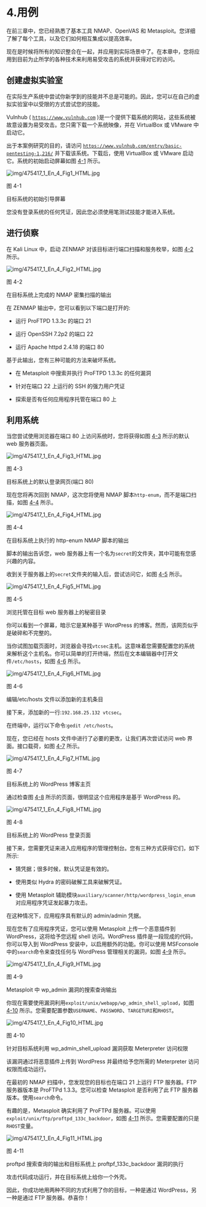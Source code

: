 # 4.用例

在前三章中，您已经熟悉了基本工具 NMAP、OpenVAS 和 Metasploit。您详细了解了每个工具，以及它们如何相互集成以提高效率。

现在是时候将所有的知识整合在一起，并应用到实际场景中了。在本章中，您将应用到目前为止所学的各种技术来利用易受攻击的系统并获得对它的访问。

## 创建虚拟实验室

在实际生产系统中尝试你新学到的技能并不总是可能的。因此，您可以在自己的虚拟实验室中以受限的方式尝试您的技能。

Vulnhub ( [`https://www.vulnhub.com`](https://www.vulnhub.com) )是一个提供下载系统的网站，这些系统被故意设置为易受攻击。您只需下载一个系统映像，并在 VirtualBox 或 VMware 中启动它。

出于本案例研究的目的，请访问 [`https://www.vulnhub.com/entry/basic-pentesting-1,216/`](https://www.vulnhub.com/entry/basic-pentesting-1,216/) 并下载该系统。下载后，使用 VirtualBox 或 VMware 启动它。系统的初始启动屏幕如图 [4-1](#Fig1) 所示。

![img/475417_1_En_4_Fig1_HTML.jpg](img/475417_1_En_4_Fig1_HTML.jpg)

图 4-1

目标系统的初始引导屏幕

您没有登录系统的任何凭证，因此您必须使用笔测试技能才能进入系统。

## 进行侦察

在 Kali Linux 中，启动 ZENMAP 对该目标进行端口扫描和服务枚举，如图 [4-2](#Fig2) 所示。

![img/475417_1_En_4_Fig2_HTML.jpg](img/475417_1_En_4_Fig2_HTML.jpg)

图 4-2

在目标系统上完成的 NMAP 密集扫描的输出

在 ZENMAP 输出中，您可以看到以下端口是打开的:

*   运行 ProFTPD 1.3.3c 的端口 21

*   运行 OpenSSH 7.2p2 的端口 22

*   运行 Apache httpd 2.4.18 的端口 80

基于此输出，您有三种可能的方法来破坏系统。

*   在 Metasploit 中搜索并执行 ProFTPD 1.3.3c 的任何漏洞

*   针对在端口 22 上运行的 SSH 的强力用户凭证

*   探索是否有任何应用程序托管在端口 80 上

## 利用系统

当您尝试使用浏览器在端口 80 上访问系统时，您将获得如图 [4-3](#Fig3) 所示的默认 web 服务器页面。

![img/475417_1_En_4_Fig3_HTML.jpg](img/475417_1_En_4_Fig3_HTML.jpg)

图 4-3

目标系统上的默认登录网页(端口 80)

现在您将再次回到 NMAP，这次您将使用 NMAP 脚本`http-enum`，而不是端口扫描，如图 [4-4](#Fig4) 所示。

![img/475417_1_En_4_Fig4_HTML.jpg](img/475417_1_En_4_Fig4_HTML.jpg)

图 4-4

在目标系统上执行的 http-enum NMAP 脚本的输出

脚本的输出告诉您，web 服务器上有一个名为`secret`的文件夹，其中可能有您感兴趣的内容。

收到关于服务器上的`secret`文件夹的输入后，尝试访问它，如图 [4-5](#Fig5) 所示。

![img/475417_1_En_4_Fig5_HTML.jpg](img/475417_1_En_4_Fig5_HTML.jpg)

图 4-5

浏览托管在目标 web 服务器上的秘密目录

你可以看到一个屏幕，暗示它是某种基于 WordPress 的博客。然而，该网页似乎是破碎和不完整的。

当你试图加载页面时，浏览器会寻找`vtcsec`主机。这意味着您需要配置您的系统来解析这个主机名。你可以简单的打开终端，然后在文本编辑器中打开文件`/etc/hosts`，如图 [4-6](#Fig6) 所示。

![img/475417_1_En_4_Fig6_HTML.jpg](img/475417_1_En_4_Fig6_HTML.jpg)

图 4-6

编辑/etc/hosts 文件以添加新的主机条目

接下来，添加新的一行:`192.168.25.132 vtcsec`。

在终端中，运行以下命令:`gedit /etc/hosts`。

现在，您已经在 hosts 文件中进行了必要的更改，让我们再次尝试访问 web 界面。接口载荷，如图 [4-7](#Fig7) 所示。

![img/475417_1_En_4_Fig7_HTML.jpg](img/475417_1_En_4_Fig7_HTML.jpg)

图 4-7

目标系统上的 WordPress 博客主页

通过检查图 [4-8](#Fig8) 所示的页面，很明显这个应用程序是基于 WordPress 的。

![img/475417_1_En_4_Fig8_HTML.jpg](img/475417_1_En_4_Fig8_HTML.jpg)

图 4-8

目标系统上的 WordPress 登录页面

接下来，您需要凭证来进入应用程序的管理控制台。您有三种方式获得它们，如下所示:

*   猜凭据；很多时候，默认凭证是有效的。

*   使用类似 Hydra 的密码破解工具来破解凭证。

*   使用 Metasploit 辅助模块`auxiliary/scanner/http/wordpress_login_enum`对应用程序凭证发起暴力攻击。

在这种情况下，应用程序具有默认的 admin/admin 凭据。

现在您有了应用程序凭证，您可以使用 Metasploit 上传一个恶意插件到 WordPress，这将给予您远程 shell 访问。WordPress 插件是一段现成的代码，你可以导入到 WordPress 安装中，以启用额外的功能。你可以使用 MSFconsole 中的`search`命令来查找任何与 WordPress 管理相关的漏洞，如图 [4-9](#Fig9) 所示。

![img/475417_1_En_4_Fig9_HTML.jpg](img/475417_1_En_4_Fig9_HTML.jpg)

图 4-9

Metasploit 中 wp_admin 漏洞的搜索查询输出

你现在需要使用漏洞利用`exploit/unix/webapp/wp_admin_shell_upload`，如图 [4-10](#Fig10) 所示。您需要配置参数`USERNAME`、`PASSWORD`、`TARGETURI`和`RHOST`。

![img/475417_1_En_4_Fig10_HTML.jpg](img/475417_1_En_4_Fig10_HTML.jpg)

图 4-10

针对目标系统利用 wp_admin_shell_upload 漏洞获取 Meterpreter 访问权限

该漏洞通过将恶意插件上传到 WordPress 并最终给予您所需的 Meterpreter 访问权限而成功运行。

在最初的 NMAP 扫描中，您发现您的目标也在端口 21 上运行 FTP 服务器。FTP 服务器版本是 ProFTPd 1.3.3。您可以检查 Metasploit 是否利用了此 FTP 服务器版本。使用`search`命令。

有趣的是，Metasploit 确实利用了 ProFTPd 服务器。可以使用`exploit/unix/ftp/proftpd_133c_backdoor`，如图 [4-11](#Fig11) 所示。您需要配置的只是`RHOST`变量。

![img/475417_1_En_4_Fig11_HTML.jpg](img/475417_1_En_4_Fig11_HTML.jpg)

图 4-11

proftpd 搜索查询的输出和目标系统上 proftpf_133c_backdoor 漏洞的执行

攻击代码成功运行，并在目标系统上给你一个外壳。

因此，你成功地用两种不同的方式利用了你的目标，一种是通过 WordPress，另一种是通过 FTP 服务器。恭喜你！